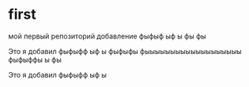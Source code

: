 # first
мой первый репозиторий
добавление
фыфыф
ыф
ы
фы
фы

Это я добавил
фыфыфф
ыф
ы
фыфыфы
фыыыыыыыыыыыыыыыыыыы
фыфыффы
ы
фы

Это я добавил
фыфыфф
ыф
ы
